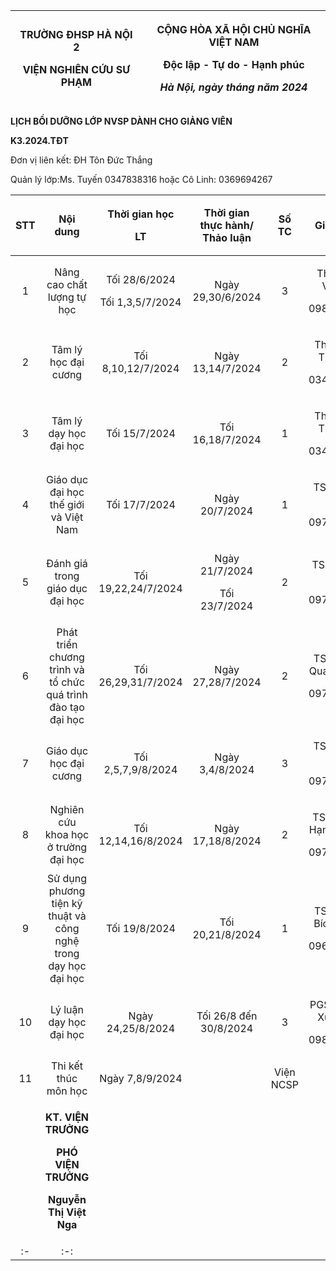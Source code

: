 |<p>TRƯỜNG ĐHSP HÀ NỘI 2</p><p>**VIỆN NGHIÊN CỨU SƯ PHẠM**</p><p></p>|<p>**CỘNG HÒA XÃ HỘI CHỦ NGHĨA VIỆT NAM**</p><p>**Độc lập - Tự do - Hạnh phúc**</p><p></p><p>*Hà Nội, ngày   tháng  năm 2024*</p>|
| :-: | :-: |

**LỊCH BỒI DƯỠNG LỚP NVSP DÀNH CHO GIẢNG VIÊN**

**K3.2024.TĐT**

Đơn vị liên kết: ĐH Tôn Đức Thắng

Quản lý lớp:Ms. Tuyến 0347838316 hoặc Cô Linh: 0369694267

|**STT**|**Nội dung**|<p>**Thời gian học**</p><p>**LT**</p>|**Thời gian thực hành/ Thảo luận**|**Số TC**|**Giảng viên**|**Hình thức thi**|
| :-: | :-: | :-: | :-: | :-: | :-: | :-: |
|1|Nâng cao chất lượng tự học|<p>Tối 28/6/2024</p><p>Tối 1,3,5/7/2024</p>|Ngày 29,30/6/2024|3|<p>ThS. Trịnh Văn Tuý</p><p>0982879158</p><p></p>|Bài tập lớn|
|2|Tâm lý học đại cương|Tối 8,10,12/7/2024|Ngày 13,14/7/2024|2|<p>ThS. Lê Thị Thanh Hà</p><p>0349595498</p>|Bài viết tự luận|
|3|Tâm lý dạy học đại học|Tối 15/7/2024|Tối 16,18/7/2024|1|<p>ThS. Lê Thị Thanh Hà</p><p>0349595498</p>|Bài viết tự luận|
|4|Giáo dục đại học thế giới và Việt Nam|Tối 17/7/2024|Ngày 20/7/2024|1|<p>TS. Ngô Thị Trang</p><p>0977270782</p>|Bài tập lớn|
|5|Đánh giá trong giáo dục đại học|Tối 19,22,24/7/2024|<p>Ngày 21/7/2024</p><p>Tối 23/7/2024</p>|2|<p>TS. Chu Văn Tiềm</p><p>0977729020</p>|Bài viết tự luận|
|6|Phát triển chương trình và tổ chức quá trình đào tạo đại học|Tối 26,29,31/7/2024|Ngày 27,28/7/2024|2|<p>TS. Nguyễn Quang Thuận</p><p>0978097557</p><p></p>|Bài tập lớn|
|7|Giáo dục học đại cương|Tối 2,5,7,9/8/2024|Ngày 3,4/8/2024|3|<p>TS. Ngô Thị Trang</p><p>0977270782</p>|Bài viết tự luận|
|8|Nghiên cứu khoa học ở trường đại học|Tối 12,14,16/8/2024|Ngày 17,18/8/2024|2|<p>TS. Trần Thị Hạnh Phương</p><p>0976224594</p><p></p>|Bài tập lớn|
|9|Sử dụng phương tiện kỹ thuật và công nghệ trong dạy học đại học |Tối 19/8/2024|Tối 20,21/8/2024|1|<p>TS. Lưu Thị Bích Hương</p><p>0966170888</p>|Bài tập lớn|
|10 |Lý luận dạy học đại học|<p>Ngày 24,25/8/2024</p><p></p>|Tối 26/8 đến 30/8/2024|3|<p>PGS.TS.Tống Xuân Tám</p><p>0982399008</p>|Bài viết tự luận|
|11|Thi kết thúc môn học|Ngày 7,8/9/2024||Viện NCSP|||
||<p>**KT. VIỆN TRƯỞNG**</p><p>**PHÓ VIỆN TRƯỞNG**</p><p></p><p></p><p></p><p></p><p>**Nguyễn Thị Việt Nga**</p>|
| :- | :-: |


